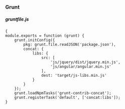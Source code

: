 ### Grunt

##### gruntfile.js

    {
    module.exports = function (grunt) {
        grunt.initConfig({
            pkg: grunt.file.readJSON('package.json'),
            concat: {
                libs: {
                    src: [
                        'js/jquery/dist/jquery.min.js',
                        'js/angular/angular.min.js'
                    ],
                    dest: 'target/js-libs.min.js'
                }
            }
        });
        grunt.loadNpmTasks('grunt-contrib-concat');
        grunt.registerTask('default', ['concat:libs']);
    }
